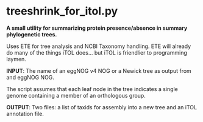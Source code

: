 # treeshrink_for_itol.py
**A small utility for summarizing protein presence/absence in summary phylogenetic trees.**

Uses ETE for tree analysis and NCBI Taxonomy handling.
ETE will already do many of the things iTOL does...
but iTOL is friendlier to programming laymen.

**INPUT**: 
The name of an eggNOG v4 NOG or a Newick tree as output from and eggNOG NOG. 

The script assumes that each leaf node in the tree indicates a single genome containing a member of an orthologous group.

**OUTPUT**:
Two files: a list of taxids for assembly into a new tree and an iTOL annotation file.
